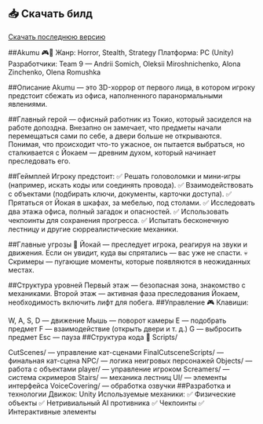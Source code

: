 ## 📥 Скачать билд
[Скачать последнюю версию](https://drive.google.com/drive/folders/16N9QLQ1qZ8O_G6LXB7rNMuhoB-C6ZtD-?usp=drive_link)

##Akumu 🎮👻
Жанр: Horror, Stealth, Strategy
Платформа: PC (Unity)
Разработчики: Team 9 — Andrii Somich, Oleksii Miroshnichenko, Alona Zinchenko, Olena Romushka

##Описание
Akumu — это 3D-хоррор от первого лица, в котором игроку предстоит сбежать из офиса, наполненного паранормальными явлениями.

##Главный герой — офисный работник из Токио, который засиделся на работе допоздна. Внезапно он замечает, что предметы начали перемещаться сами по себе, а двери больше не открываются. Понимая, что происходит что-то ужасное, он пытается выбраться, но сталкивается с Йокаем — древним духом, который начинает преследовать его.

##Геймплей
Игроку предстоит:
✅ Решать головоломки и мини-игры (например, искать коды или соединять провода).
✅ Взаимодействовать с объектами (подбирать ключи, документы, карточки доступа).
✅ Прятаться от Йокая в шкафах, за мебелью, под столами.
✅ Исследовать два этажа офиса, полный загадок и опасностей.
✅ Использовать чекпоинты для сохранения прогресса.
✅ Испытать бесконечную лестницу и другие сюрреалистические механики.

##Главные угрозы
👻 Йокай — преследует игрока, реагируя на звуки и движения. Если он увидит, куда вы спрятались — вас уже не спасти.
💀 Скримеры — пугающие моменты, которые появляются в неожиданных местах.

##Структура уровней
Первый этаж — безопасная зона, знакомство с механиками.
Второй этаж — активная фаза преследования Йокаем, необходимость включить лифт для побега.
##Управление
🎮 Клавиши:

W, A, S, D — движение
Мышь — поворот камеры
E — подобрать предмет
F — взаимодействие (открыть двери и т. д.)
G — выбросить предмет
Esc — пауза
##Структура кода
📁 Scripts/

CutScenes/ — управление кат-сценами
FinalCutsceneScripts/ — финальная кат-сцена
NPC/ — логика неигровых персонажей
Objects/ — работа с объектами
player/ — управление игроком
Screamers/ — система скримеров
Stairs/ — механика лестниц
UI/ — элементы интерфейса
VoiceCovering/ — обработка озвучки
##Разработка и технологии
Движок: Unity
Используемые механики:
✅ Физические объекты
✅ Нетривиальный AI противника
✅ Чекпоинты
✅ Интерактивные элементы

